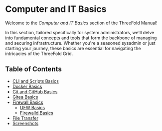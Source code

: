 <h1> Computer and IT Basics </h1>

Welcome to the *Computer and IT Basics* section of the ThreeFold Manual! 

In this section, tailored specifically for system administrators, we'll delve into fundamental concepts and tools that form the backbone of managing and securing infrastructure. Whether you're a seasoned sysadmin or just starting your journey, these basics are essential for navigating the intricacies of the ThreeFold Grid.

<h2> Table of Contents </h2>

- [CLI and Scripts Basics](./cli_scripts_basics.md)
- [Docker Basics](./docker_basics.md)
- [Git and GitHub Basics](./git_github_basics.md)
- [Gitea Basics](./gitea_basics.md)
- [Firewall Basics](./firewall_basics/firewall_basics.md)
  - [UFW Basics](./firewall_basics/ufw_basics.md)
  - [Firewalld Basics](./firewall_basics/firewalld_basics.md)
- [File Transfer](./file_transfer.md)
- [Screenshots](./screenshots.md)